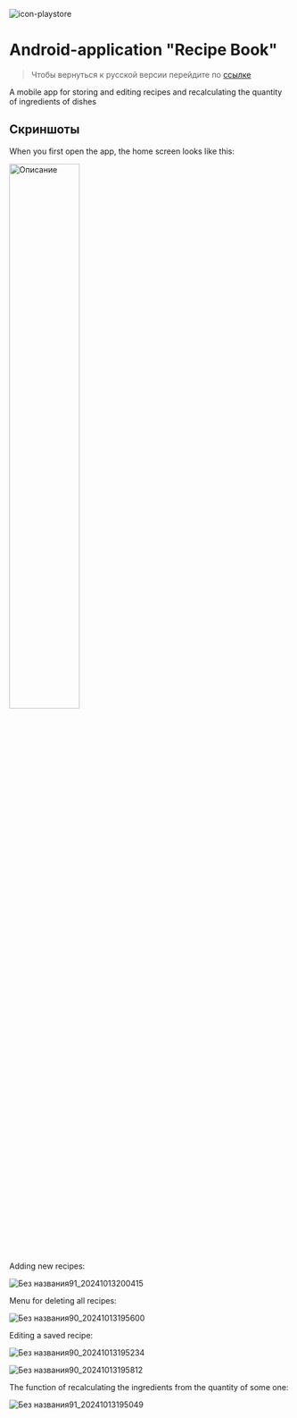 
![icon-playstore](https://github.com/user-attachments/assets/8fe0ea47-6dfa-4e18-ab9d-9e102085592a)
# Android-application "Recipe Book"
>Чтобы вернуться к русской версии перейдите по [ссылке](https://github.com/apushist/RecipeBook/blob/main/README.md)

A mobile app for storing and editing recipes and recalculating the quantity of ingredients of dishes 

## Скриншоты
When you first open the app, the home screen looks like this:

<img src="https://github.com/user-attachments/assets/4ac7a912-c621-4c8f-8be9-06faa0f543c1" alt="Описание" style="width: 50%; height: auto;">

Adding new recipes:

![Без названия91_20241013200415](https://github.com/user-attachments/assets/18fc60bc-8247-4ad8-a3b1-b5362082f331)

Menu for deleting all recipes:

![Без названия90_20241013195600](https://github.com/user-attachments/assets/18c8c57c-7afa-4ac3-8a0e-4578ada2b0a2)

Editing a saved recipe:

![Без названия90_20241013195234](https://github.com/user-attachments/assets/539de297-a078-4bd7-bbf6-71a1eb4fbcb5)

![Без названия90_20241013195812](https://github.com/user-attachments/assets/e12d18d2-bd9b-4680-8db5-e38be80174f4)

The function of recalculating the ingredients from the quantity of some one:

![Без названия91_20241013195049](https://github.com/user-attachments/assets/582c184b-8706-4107-9e4d-108edd4a41b7)
